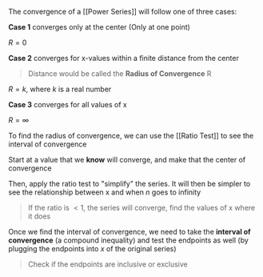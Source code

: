 The convergence of a [[Power Series]] will follow one of three cases:

**Case 1** converges only at the center (Only at one point)

$R = 0$

**Case 2** converges for x-values within a finite distance from the center

> Distance would be called the **Radius of Convergence** R

$R = k$, where $k$ is a real number

**Case 3** converges for all values of x

$R =\infty$

To find the radius of convergence, we can use the [[Ratio Test]] to see the interval of convergence

Start at a value that we **know** will converge, and make that the center of convergence

Then, apply the ratio test to "simplify" the series. It will then be simpler to see the relationship between x and when $n$ goes to infinity

> If the ratio is $<1$, the series will converge, find the values of x where it does

Once we find the interval of convergence, we need to take the **interval of convergence** (a compound inequality) and test the endpoints as well (by plugging the endpoints into $x$ of the original series)

> Check if the endpoints are inclusive or exclusive

